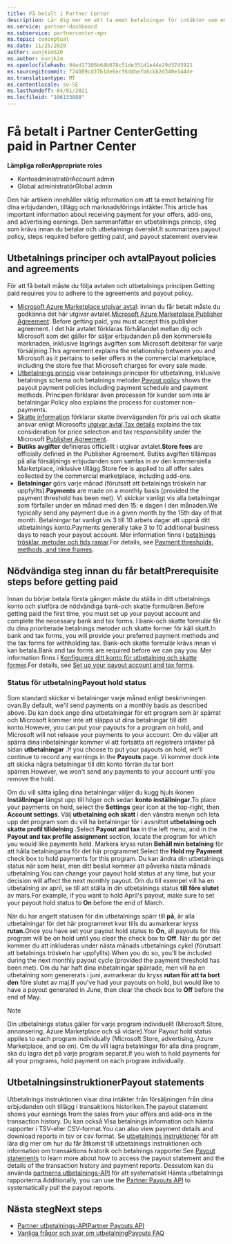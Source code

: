 ```yaml
---
title: Få betalt i Partner Center
description: Lär dig mer om att ta emot betalningar för intäkter som en Microsoft-partner, t. ex. via kommersiella Marketplace-erbjudanden, stimulans program och Cloud Solution Provider-program. Inkluderar utbetalnings princip, utbetalnings status och utbetalnings instruktioner.
ms.service: partner-dashboard
ms.subservice: partnercenter-mpn
ms.topic: conceptual
ms.date: 11/25/2020
author: eunjkim520
ms.author: eunjkim
ms.openlocfilehash: 94ed17106b64b078c51de351d1e44e29d3745921
ms.sourcegitcommit: f24089cd27b1de6ecf6ddbefb6cbb2d340e144de
ms.translationtype: MT
ms.contentlocale: sv-SE
ms.lasthandoff: 04/01/2021
ms.locfileid: "106133088"
---
```

# <a name="getting-paid-in-partner-center"></a><span data-ttu-id="44d42-104">Få betalt i Partner Center</span><span class="sxs-lookup"><span data-stu-id="44d42-104">Getting paid in Partner Center</span></span>

<span data-ttu-id="44d42-105">**Lämpliga roller**</span><span class="sxs-lookup"><span data-stu-id="44d42-105">**Appropriate roles**</span></span>

- <span data-ttu-id="44d42-106">Kontoadministratör</span><span class="sxs-lookup"><span data-stu-id="44d42-106">Account admin</span></span>
- <span data-ttu-id="44d42-107">Global administratör</span><span class="sxs-lookup"><span data-stu-id="44d42-107">Global admin</span></span>

<span data-ttu-id="44d42-108">Den här artikeln innehåller viktig information om att ta emot betalning för dina erbjudanden, tillägg och marknadsförings intäkter.</span><span class="sxs-lookup"><span data-stu-id="44d42-108">This article has important information about receiving payment for your offers, add-ons, and advertising earnings.</span></span> <span data-ttu-id="44d42-109">Den sammanfattar en utbetalnings princip, steg som krävs innan du betalar och utbetalnings översikt.</span><span class="sxs-lookup"><span data-stu-id="44d42-109">It summarizes payout policy, steps required before getting paid, and payout statement overview.</span></span>

## <a name="payout-policies-and-agreements"></a><span data-ttu-id="44d42-110">Utbetalnings principer och avtal</span><span class="sxs-lookup"><span data-stu-id="44d42-110">Payout policies and agreements</span></span>

<span data-ttu-id="44d42-111">För att få betalt måste du följa avtalen och utbetalnings principen.</span><span class="sxs-lookup"><span data-stu-id="44d42-111">Getting paid requires you to adhere to the agreements and payout policy.</span></span>

- <span data-ttu-id="44d42-112">[Microsoft Azure Marketplace utgivar avtal](https://go.microsoft.com/fwlink/p/?LinkID=699560): innan du får betalt måste du godkänna det här utgivar avtalet.</span><span class="sxs-lookup"><span data-stu-id="44d42-112">[Microsoft Azure Marketplace Publisher Agreement](https://go.microsoft.com/fwlink/p/?LinkID=699560):  Before getting paid, you must accept this publisher agreement.</span></span> <span data-ttu-id="44d42-113">I det här avtalet förklaras förhållandet mellan dig och Microsoft som det gäller för säljar erbjudanden på den kommersiella marknaden, inklusive lagrings avgiften som Microsoft debiterar för varje försäljning.</span><span class="sxs-lookup"><span data-stu-id="44d42-113">This agreement explains the relationship between you and Microsoft as it pertains to seller offers in the commercial marketplace, including the store fee that Microsoft charges for every sale made.</span></span>
- <span data-ttu-id="44d42-114">[Utbetalnings princip](payout-policy-details.md) visar betalnings principer för utbetalning, inklusive betalnings schema och betalnings metoder.</span><span class="sxs-lookup"><span data-stu-id="44d42-114">[Payout policy](payout-policy-details.md) shows the payout payment policies including payment schedule and payment methods.</span></span> <span data-ttu-id="44d42-115">Principen förklarar även processen för kunder som inte är betalningar.</span><span class="sxs-lookup"><span data-stu-id="44d42-115">Policy also explains the process for customer non-payments.</span></span>
- <span data-ttu-id="44d42-116">[Skatte information](tax-details-marketplace.md) förklarar skatte överväganden för pris val och skatte ansvar enligt Microsofts [utgivar avtal](https://go.microsoft.com/fwlink/p/?LinkID=699560).</span><span class="sxs-lookup"><span data-stu-id="44d42-116">[Tax details](tax-details-marketplace.md) explains the tax consideration for price selection and tax responsibility under the Microsoft [Publisher Agreement](https://go.microsoft.com/fwlink/p/?LinkID=699560).</span></span>
- <span data-ttu-id="44d42-117">**Butiks avgifter** definieras officiellt i utgivar avtalet.</span><span class="sxs-lookup"><span data-stu-id="44d42-117">**Store fees** are officially defined in the Publisher Agreement.</span></span> <span data-ttu-id="44d42-118">Butiks avgiften tillämpas på alla försäljnings erbjudanden som samlas in av den kommersiella Marketplace, inklusive tillägg.</span><span class="sxs-lookup"><span data-stu-id="44d42-118">Store fee is applied to all offer sales collected by the commercial marketplace, including add-ons.</span></span>
- <span data-ttu-id="44d42-119">**Betalningar** görs varje månad (förutsatt att betalnings tröskeln har uppfyllts).</span><span class="sxs-lookup"><span data-stu-id="44d42-119">**Payments** are made on a monthly basis (provided the payment threshold has been met).</span></span> <span data-ttu-id="44d42-120">Vi skickar vanligt vis alla betalningar som förfaller under en månad med den 15: e dagen i den månaden.</span><span class="sxs-lookup"><span data-stu-id="44d42-120">We typically send any payment due in a given month by the 15th day of that month.</span></span> <span data-ttu-id="44d42-121">Betalningar tar vanligt vis 3 till 10 arbets dagar att uppnå ditt utbetalnings konto.</span><span class="sxs-lookup"><span data-stu-id="44d42-121">Payments generally take 3 to 10 additional business days to reach your payout account.</span></span> <span data-ttu-id="44d42-122">Mer information finns i [betalnings trösklar, metoder och tids ramar](payment-thresholds-methods-timeframes.md).</span><span class="sxs-lookup"><span data-stu-id="44d42-122">For details, see [Payment thresholds, methods, and time frames](payment-thresholds-methods-timeframes.md).</span></span>

## <a name="prerequisite-steps-before-getting-paid"></a><span data-ttu-id="44d42-123">Nödvändiga steg innan du får betalt</span><span class="sxs-lookup"><span data-stu-id="44d42-123">Prerequisite steps before getting paid</span></span>

<span data-ttu-id="44d42-124">Innan du börjar betala första gången måste du ställa in ditt utbetalnings konto och slutföra de nödvändiga bank-och skatte formulären.</span><span class="sxs-lookup"><span data-stu-id="44d42-124">Before getting paid the first time, you must set up your payout account and complete the necessary bank and tax forms.</span></span> <span data-ttu-id="44d42-125">I bank-och skatte formulär får du dina prioriterade betalnings metoder och skatte former för käll skatt.</span><span class="sxs-lookup"><span data-stu-id="44d42-125">In bank and tax forms, you will provide your preferred payment methods and the tax forms for withholding tax.</span></span> <span data-ttu-id="44d42-126">Bank-och skatte formulär krävs innan vi kan betala.</span><span class="sxs-lookup"><span data-stu-id="44d42-126">Bank and tax forms are required before we can pay you.</span></span> <span data-ttu-id="44d42-127">Mer information finns i [Konfigurera ditt konto för utbetalning och skatte former](set-up-your-payout-account.md).</span><span class="sxs-lookup"><span data-stu-id="44d42-127">For details, see [Set up your payout account and tax forms](set-up-your-payout-account.md).</span></span>

### <a name="payout-hold-status"></a><span data-ttu-id="44d42-128">Status för utbetalning</span><span class="sxs-lookup"><span data-stu-id="44d42-128">Payout hold status</span></span>

<span data-ttu-id="44d42-129">Som standard skickar vi betalningar varje månad enligt beskrivningen ovan.</span><span class="sxs-lookup"><span data-stu-id="44d42-129">By default, we'll send payments on a monthly basis as described above.</span></span> <span data-ttu-id="44d42-130">Du kan dock ange dina utbetalningar för ett program som är spärrat och Microsoft kommer inte att släppa ut dina betalningar till ditt konto.</span><span class="sxs-lookup"><span data-stu-id="44d42-130">However, you can put your payouts for a program on hold, and Microsoft will not release your payments to your account.</span></span> <span data-ttu-id="44d42-131">Om du väljer att spärra dina inbetalningar kommer vi att fortsätta att registrera intäkter på sidan **utbetalningar** .</span><span class="sxs-lookup"><span data-stu-id="44d42-131">If you choose to put your payouts on hold, we'll continue to record any earnings in the **Payouts** page.</span></span> <span data-ttu-id="44d42-132">Vi kommer dock inte att skicka några betalningar till ditt konto förrän du tar bort spärren.</span><span class="sxs-lookup"><span data-stu-id="44d42-132">However, we won't send any payments to your account until you remove the hold.</span></span>

<span data-ttu-id="44d42-133">Om du vill sätta igång dina betalningar väljer du kugg hjuls ikonen **Inställningar** längst upp till höger och sedan **konto inställningar**.</span><span class="sxs-lookup"><span data-stu-id="44d42-133">To place your payments on hold, select the **Settings** gear icon at the top-right, then **Account settings**.</span></span> <span data-ttu-id="44d42-134">Välj **utbetalning och skatt** i den vänstra menyn och leta upp det program som du vill ha betalningar för i avsnittet **utbetalning och skatte profil tilldelning** .</span><span class="sxs-lookup"><span data-stu-id="44d42-134">Select **Payout and tax** in the left menu, and in the **Payout and tax profile assignment** section, locate the program for which you would like payments held.</span></span> <span data-ttu-id="44d42-135">Markera kryss rutan **Behåll min betalning** för att hålla betalningarna för det här programmet.</span><span class="sxs-lookup"><span data-stu-id="44d42-135">Select the **Hold my Payment** check box to hold payments for this program.</span></span> <span data-ttu-id="44d42-136">Du kan ändra din utbetalnings status när som helst, men ditt beslut kommer att påverka nästa månads utbetalning.</span><span class="sxs-lookup"><span data-stu-id="44d42-136">You can change your payout hold status at any time, but your decision will affect the next monthly payout.</span></span> <span data-ttu-id="44d42-137">Om du till exempel vill ha en utbetalning av april, se till att ställa in din utbetalnings status **till före slutet** av mars.</span><span class="sxs-lookup"><span data-stu-id="44d42-137">For example, if you want to hold April's payout, make sure to set your payout hold status to **On** before the end of March.</span></span>

<span data-ttu-id="44d42-138">När du har angett statusen för din utbetalnings spärr till **på**, är alla utbetalningar för det här programmet kvar tills du avmarkerar kryss **rutan.**</span><span class="sxs-lookup"><span data-stu-id="44d42-138">Once you have set your payout hold status to **On**, all payouts for this program will be on hold until you clear the check box to **Off**.</span></span> <span data-ttu-id="44d42-139">När du gör det kommer du att inkluderas under nästa månads utbetalnings cykel (förutsatt att betalnings tröskeln har uppfyllts).</span><span class="sxs-lookup"><span data-stu-id="44d42-139">When you do so, you'll be included during the next monthly payout cycle (provided the payment threshold has been met).</span></span> <span data-ttu-id="44d42-140">Om du har haft dina inbetalningar spärrade, men vill ha en utbetalning som genererats i juni, avmarkerar du kryss **rutan för att ta bort den** före slutet av maj.</span><span class="sxs-lookup"><span data-stu-id="44d42-140">If you've had your payouts on hold, but would like to have a payout generated in June, then clear the check box to **Off** before the end of May.</span></span>

>[!Note]
> <span data-ttu-id="44d42-141">Din utbetalnings status gäller för varje program individuellt (Microsoft Store, annonsering, Azure Marketplace och så vidare).</span><span class="sxs-lookup"><span data-stu-id="44d42-141">Your Payout hold status applies to each program individually (Microsoft Store, advertising, Azure Marketplace, and so on).</span></span> <span data-ttu-id="44d42-142">Om du vill lagra betalningar för alla dina program, ska du lagra det på varje program separat.</span><span class="sxs-lookup"><span data-stu-id="44d42-142">If you wish to hold payments for all your programs, hold payment on each program individually.</span></span>

## <a name="payout-statements"></a><span data-ttu-id="44d42-143">Utbetalningsinstruktioner</span><span class="sxs-lookup"><span data-stu-id="44d42-143">Payout statements</span></span>

<span data-ttu-id="44d42-144">Utbetalnings instruktionen visar dina intäkter från försäljningen från dina erbjudanden och tillägg i transaktions historiken.</span><span class="sxs-lookup"><span data-stu-id="44d42-144">The payout statement shows your earnings from the sales from your offers and add-ons in the transaction history.</span></span> <span data-ttu-id="44d42-145">Du kan också Visa betalnings information och hämta rapporter i TSV-eller CSV-format.</span><span class="sxs-lookup"><span data-stu-id="44d42-145">You can also view payment details and download reports in tsv or csv format.</span></span> <span data-ttu-id="44d42-146">Se [utbetalnings instruktioner](payout-statement.md) för att lära dig mer om hur du får åtkomst till utbetalnings instruktionen och information om transaktions historik och betalnings rapporter.</span><span class="sxs-lookup"><span data-stu-id="44d42-146">See [Payout statements](payout-statement.md) to learn more about how to access the payout statement and the details of the transaction history and payment reports.</span></span> <span data-ttu-id="44d42-147">Dessutom kan du använda [partnerns utbetalnings-API](https://apidocs.microsoft.com/services/partnerpayouts) för att systematiskt Hämta utbetalnings rapporterna.</span><span class="sxs-lookup"><span data-stu-id="44d42-147">Additionally, you can use the [Partner Payouts API](https://apidocs.microsoft.com/services/partnerpayouts) to systematically pull the payout reports.</span></span>

## <a name="next-steps"></a><span data-ttu-id="44d42-148">Nästa steg</span><span class="sxs-lookup"><span data-stu-id="44d42-148">Next steps</span></span>

- [<span data-ttu-id="44d42-149">Partner utbetalnings-API</span><span class="sxs-lookup"><span data-stu-id="44d42-149">Partner Payouts API</span></span>](https://apidocs.microsoft.com/services/partnerpayouts)
- [<span data-ttu-id="44d42-150">Vanliga frågor och svar om utbetalning</span><span class="sxs-lookup"><span data-stu-id="44d42-150">Payouts FAQ</span></span>](payout-faq.md)
